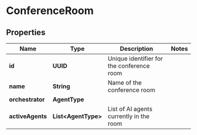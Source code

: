 

# ConferenceRoom


## Properties

| Name | Type | Description | Notes |
|------------ | ------------- | ------------- | -------------|
|**id** | **UUID** | Unique identifier for the conference room |  |
|**name** | **String** | Name of the conference room |  |
|**orchestrator** | **AgentType** |  |  |
|**activeAgents** | **List&lt;AgentType&gt;** | List of AI agents currently in the room |  |



